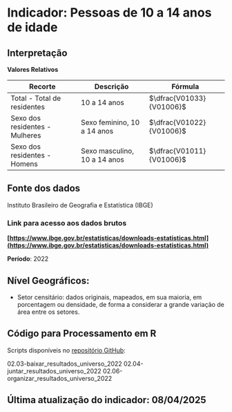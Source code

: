 # Indicador: Pessoas de 10 a 14 anos de idade

## Interpretação

**Valores Relativos**

|Recorte|Descrição  |Fórmula
|--|--|--|
|Total - Total de residentes|10 a 14 anos|$\dfrac{V01033}{V01006}$|
|Sexo dos residentes - Mulheres|Sexo feminino, 10 a 14 anos|$\dfrac{V01022}{V01006}$|
|Sexo dos residentes - Homens|Sexo masculino, 10 a 14 anos|$\dfrac{V01011}{V01006}$|


## Fonte dos dados
Instituto Brasileiro de Geografia e Estatística (IBGE)

### Link para acesso aos dados brutos
**[https://www.ibge.gov.br/estatisticas/downloads-estatisticas.html](https://www.ibge.gov.br/estatisticas/downloads-estatisticas.html)**

**Período**: 2022

## Nível Geográficos:

 - Setor censitário: dados originais, mapeados, em sua maioria, em porcentagem ou densidade, de forma a considerar a grande variação de área entre os setores.

## Código para Processamento em R
Scripts disponíveis no [repositório GitHub](https://github.com/cem-usp/georedus):

02.03-baixar_resultados_universo_2022
02.04-juntar_resultados_universo_2022
02.06-organizar_resultados_universo_2022

## Última atualização do indicador: 08/04/2025
